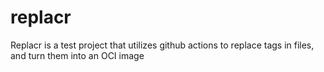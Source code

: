 # replacr
Replacr is a test project that utilizes github actions to replace tags in files, and turn them into an OCI image
